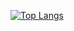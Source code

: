 
[![Top Langs](https://github-readme-stats.vercel.app/api/top-langs/?username=owdelc&langs_count=5)](https://github.com/owdelc/github-readme-stats)
